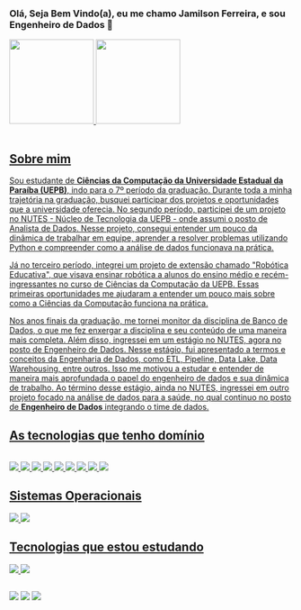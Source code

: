 ### Olá, Seja Bem Vindo(a), eu me chamo Jamilson Ferreira, e sou Engenheiro de Dados 🤝

<div display="flex">
  <a href="https://github.com/devjamilson">
  <img height="150em" src="https://github-readme-stats.vercel.app/api?username=devjamilson&show_icons=true&theme=dark&include_all_commits=true&count_private=true"/>
  <img height="150em" src="https://github-readme-stats.vercel.app/api/top-langs/?username=devjamilson&layout=compact&langs_count=7&theme=dark"/>
</div>
<div style="display: inline_block"><br>
  <h2>Sobre mim</h2>
<p>Sou estudante de <strong>Ciências da Computação da Universidade Estadual da Paraíba (UEPB)</strong>, indo para o 7º período da graduação. Durante toda a minha trajetória na graduação, busquei participar dos projetos e oportunidades que a universidade oferecia. No segundo período, participei de um projeto no NUTES - Núcleo de Tecnologia da UEPB - onde assumi o posto de Analista de Dados. Nesse projeto, consegui entender um pouco da dinâmica de trabalhar em equipe, aprender a resolver problemas utilizando Python e compreender como a análise de dados funcionava na prática.</p>
<p>Já no terceiro período, integrei um projeto de extensão chamado "Robótica Educativa", que visava ensinar robótica a alunos do ensino médio e recém-ingressantes no curso de Ciências da Computação da UEPB. Essas primeiras oportunidades me ajudaram a entender um pouco mais sobre como a Ciências da Computação funciona na prática.</p>
<p>Nos anos finais da graduação, me tornei monitor da disciplina de Banco de Dados, o que me fez enxergar a disciplina e seu conteúdo de uma maneira mais completa. Além disso, ingressei em um estágio no NUTES, agora no posto de Engenheiro de Dados. Nesse estágio, fui apresentado a termos e conceitos da Engenharia de Dados, como ETL, Pipeline, Data Lake, Data Warehousing, entre outros. Isso me motivou a estudar e entender de maneira mais aprofundada o papel do engenheiro de dados e sua dinâmica de trabalho. Ao término desse estágio, ainda no NUTES, ingressei em outro projeto focado na análise de dados para a saúde, no qual continuo no posto de <strong>Engenheiro de Dados</strong> integrando o time de dados.</p>

  <h2>As tecnologias que tenho domínio</h2><br>
  <div>
     <img src="https://img.shields.io/badge/Python-3776AB?style=for-the-badge&logo=python&logoColor=white"/>
     <img src="https://img.shields.io/badge/Flask-000000?style=for-the-badge&logo=flask&logoColor=white"/>
     <img src="https://img.shields.io/badge/MySQL-00000F?style=for-the-badge&logo=mysql&logoColor=white"/>
     <img src="https://img.shields.io/badge/PostgreSQL-316192?style=for-the-badge&logo=postgresql&logoColor=white"/>
     <img src="https://img.shields.io/badge/MongoDB-4EA94B?style=for-the-badge&logo=mongodb&logoColor=white"/>
     <img src="https://img.shields.io/badge/GIT-E44C30?style=for-the-badge&logo=git&logoColor=white" />
     <img src="https://img.shields.io/badge/Airflow-017CEE?style=for-the-badge&logo=Apache%20Airflow&logoColor=white" />
     <img src="https://img.shields.io/badge/dbeaver-382923?style=for-the-badge&logo=dbeaver&logoColor=white" />
     <img src="https://img.shields.io/badge/Apache_Kafka-231F20?style=for-the-badge&logo=apache-kafka&logoColor=white" />
  </div>

  <h2>Sistemas Operacionais</h2>
   <div>
     <img src="https://img.shields.io/badge/Linux-FCC624?style=for-the-badge&logo=linux&logoColor=black"/>
     <img src="https://img.shields.io/badge/Windows-0078D6?style=for-the-badge&logo=windows&logoColor=white"/>
  </div>

  <h2>Tecnologias que estou estudando</h2>
  <div>
     <img src="https://img.shields.io/badge/Databricks-FF3621?style=for-the-badge&logo=Databricks&logoColor=white"/>
     <img src="https://img.shields.io/badge/Apache_Spark-FFFFFF?style=for-the-badge&logo=apachespark&logoColor=#E35A16"/>
  </div>
</div>
  
  ##
 
<div> 
  <a href="https://instagram.com/devjamilson" target="_blank"><img src="https://img.shields.io/badge/-Instagram-%23E4405F?style=for-the-badge&logo=instagram&logoColor=white" target="_blank"></a>
  <a href = "mailto:devjamilson@gmail.com"><img src="https://img.shields.io/badge/-Gmail-%23333?style=for-the-badge&logo=gmail&logoColor=white" target="_blank"></a>
  <a href="https://www.linkedin.com/in/jamilson-ferreira-509b5a1b5/" target="_blank"><img src="https://img.shields.io/badge/-LinkedIn-%230077B5?style=for-the-badge&logo=linkedin&logoColor=white" target="_blank"></a> 
 
</div>
